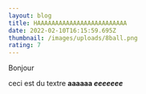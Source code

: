 ```yaml
---
layout: blog
title: HAAAAAAAAAAAAAAAAAAAAAAAAA
date: 2022-02-10T16:15:59.695Z
thumbnail: /images/uploads/8ball.png
rating: 7
---
```

Bonjour

ceci est du textre **aaaaaa *eeeeeee***
